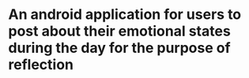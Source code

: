 # An android application for users to post about their emotional states during the day for the purpose of reflection
